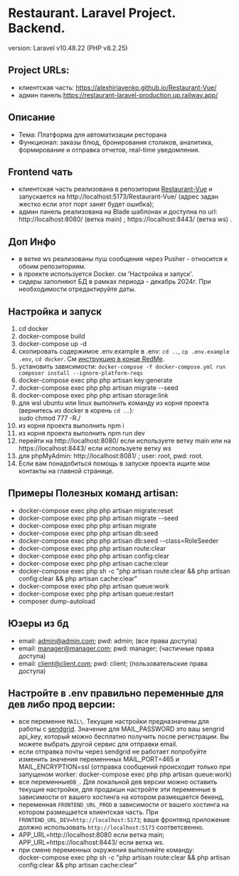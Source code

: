 # Restaurant. Laravel Project. Backend.

version: Laravel v10.48.22 (PHP v8.2.25)

## Project URLs:

-   клиентская часть: https://alexhiriavenko.github.io/Restaurant-Vue/
-   админ панель:https://restaurant-laravel-production.up.railway.app/

## Описание

-   Тема: Платформа для автоматизации ресторана
-   Функционал: заказы блюд, бронирования столиков, аналитика, формирование и отправка отчетов, real-time уведомления.

## Frontend чать

-   клиентская часть реализована в репозитории [Restaurant-Vue](https://github.com/AlexHiriavenko/Restaurant-Vue) и запускается на http://localhost:5173/Restaurant-Vue/ (адрес задан жестко если этот порт занят будет ошибка);
-   админ панель реализована на Blade шаблонах и доступна по url: http://localhost:8080/ (ветка main) ; https://localhost:8443/ (ветка ws) .

## Доп Инфо

-   в ветке ws реализованы пуш сообщения через Pusher - относится к обоим репозиториям.
-   в проекте используется Docker. cм 'Настройка и запуск'.
-   сидеры заполняют БД в рамках периода - декабрь 2024г. При необходимости отредактируйте даты.

## Настройка и запуск

1. cd docker
2. docker-compose build
3. docker-compose up -d
4. скопировать содержимое .env.example в .env: `cd ..`, `cp .env.example .env`, `cd docker`. См [инструкцию в конце RedMe](#настройте-в-env-правильно-переменные-для-дев-либо-прод-версии).
5. установить зависимости: `docker-compose -f docker-compose.yml run composer install --ignore-platform-reqs`
6. docker-compose exec php php artisan key:generate
7. docker-compose exec php php artisan migrate --seed
8. docker-compose exec php php artisan storage:link
9. для wsl ubuntu или linux выполнить команду из корня проекта (вернитесь из docker в корень `cd ..`): <br>
   sudo chmod 777 -R./
10. из корня проекта выполнить npm i
11. из корня проекта выполнить npm run dev
12. перейти на http://localhost:8080/ если используете ветку main или на https://localhost:8443/ если используете ветку ws
13. для phpMyAdmin: http://localhost:8081/ ; user: root, pwd: root.
14. Если вам понадобиться помощь в запуске проекта ищите мои контакты на главной странице.

## Примеры Полезных команд artisan:

-   docker-compose exec php php artisan migrate:reset
-   docker-compose exec php php artisan migrate --seed
-   docker-compose exec php php artisan migrate
-   docker-compose exec php php artisan db:seed
-   docker-compose exec php php artisan db:seed --class=RoleSeeder
-   docker-compose exec php php artisan route:clear
-   docker-compose exec php php artisan config:clear
-   docker-compose exec php php artisan cache:clear
-   docker-compose exec php sh -c "php artisan route:clear && php artisan config:clear && php artisan cache:clear"
-   docker-compose exec php php artisan queue:work
-   docker-compose exec php php artisan queue:restart
-   composer dump-autoload

## Юзеры из бд

-   email: admin@admin.com; pwd: admin; (все права доступа)
-   email: manager@manager.com; pwd: manager; (частичные права доступа)
-   email: client@client.com; pwd: client; (пользовательские права доступа)

## Настройте в .env правильно переменные для дев либо прод версии:

-   все переменне `MAIL\`. Текущие настройки предназначены для работы c [sendgrid](https://sendgrid.com/en-us). Значение для MAIL_PASSWORD это ваш sengrid api_key, который можно бесплатно получить после регистрации. Вы можете выбрать другой сервис для отправки email.
-   если отправка почты через sendgrid не работает попробуйте изменить значения переменнных MAIL_PORT=465 и MAIL_ENCRYPTION=ssl (отправка сообщений происходит только при запущеном worker: docker-compose exec php php artisan queue:work)
-   все переменные`DB_`. Для локальной дев версии можно оставить текущие настройки, для продакшн настройте эти переменные в зависимости от вашего хостинга на котором размещается бекенд.
-   переменная `FRONTEND_URL_PROD` в зависимости от вашего хостинга на котором размещается клиентская часть. При `FRONTEND_URL_DEV=http://localhost:5173`; ваше фронтенд приложение должно использовать `http://localhost:5173` соответсвенно.
-   APP_URL=http://localhost:8080 если ветка main; APP_URL=https://localhost:8443/ если ветка ws.
-   при смене переменных окружения выполняйте команду: <br>
    docker-compose exec php sh -c "php artisan route:clear && php artisan config:clear && php artisan cache:clear"
